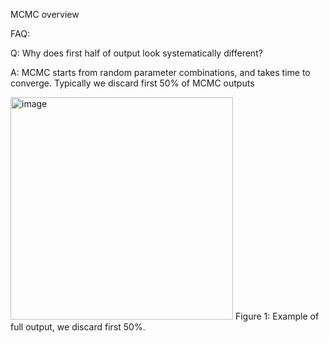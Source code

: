 

MCMC overview


FAQ:

Q: Why does first half of output look systematically different?

A: MCMC starts from random parameter combinations, and takes time to converge. Typically we discard first 50% of MCMC outputs

<img width="356" alt="image" src="https://user-images.githubusercontent.com/23563444/208981078-91bc8c55-c6de-407e-aff4-98e74aad02d7.png">
Figure 1: Example of full output, we discard first 50%.

